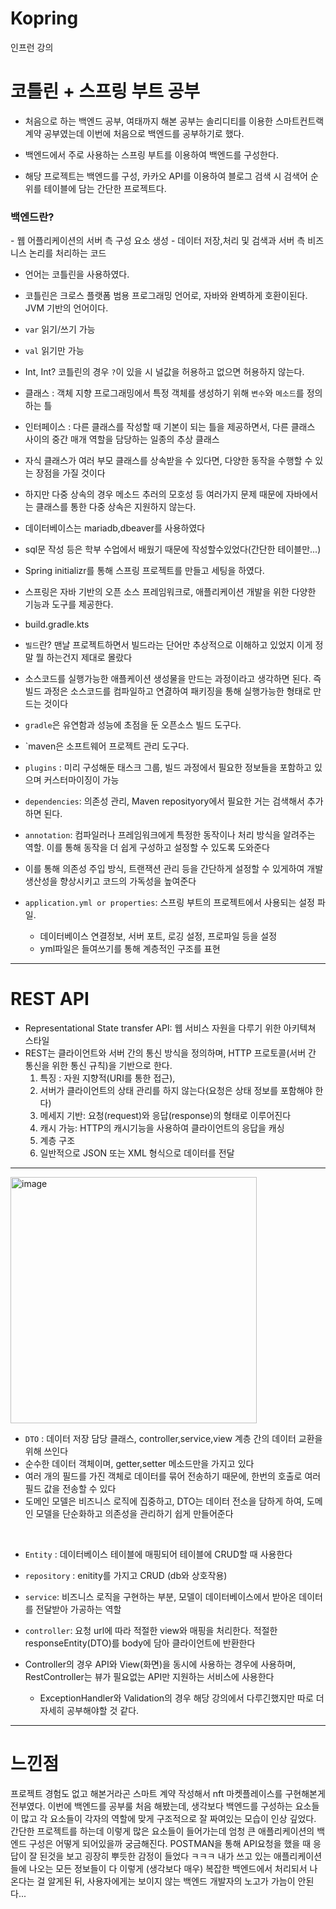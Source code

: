 # Kopring
인프런 강의
<h1>코틀린 + 스프링 부트 공부</h1>


- 처음으로 하는 백엔드 공부, 여태까지 해본 공부는 솔리디티를 이용한 스마트컨트랙 계약 공부였는데 이번에 처음으로 백엔드를 공부하기로 했다.

- 백엔드에서 주로 사용하는 스프링 부트를 이용하여 백엔드를 구성한다.
  
- 해당 프로젝트는 백엔드를 구성, 카카오 API를 이용하여 블로그 검색 시 검색어 순위를 테이블에 담는 간단한 프로젝트다.
<h3>백엔드란?</h3>
- 웹 어플리케이션의 서버 측 구성 요소 생성
- 데이터 저장,처리 및 검색과 서버 측 비즈니스 논리를 처리하는 코드

- 언어는 코틀린을 사용하였다.
- 코틀린은 크로스 플랫폼 범용 프로그래밍 언어로, 자바와 완벽하게 호환이된다. JVM 기반의 언어이다.
- `var` 읽기/쓰기 가능
- `val` 읽기만 가능
- Int, Int? 코틀린의 경우 `?`이 있을 시 널값을 허용하고 없으면 허용하지 않는다.

- 클래스 : 객체 지향 프로그래밍에서 특정 객체를 생성하기 위해 `변수`와 `메소드`를 정의하는 틀
- 인터페이스 : 다른 클래스를 작성할 때 기본이 되는 틀을 제공하면서, 다른 클래스 사이의 중간 매개 역할을 담당하는 일종의 추상 클래스
- 자식 클래스가 여러 부모 클래스를 상속받을 수 있다면, 다양한 동작을 수행할 수 있는 장점을 가질 것이다
- 하지만 다중 상속의 경우 메소드 추러의 모호성 등 여러가지 문제 때문에 자바에서는 클래스를 통한 다중 상속은 지원하지 않는다.

- 데이터베이스는 mariadb,dbeaver를 사용하였다
- sql문 작성 등은 학부 수업에서 배웠기 때문에 작성할수있었다(간단한 테이블만...)

- Spring initializr를 통해 스프링 프로젝트를 만들고 세팅을 하였다.
- 스프링은 자바 기반의 오픈 소스 프레임워크로, 애플리케이션 개발을 위한 다양한 기능과 도구를 제공한다.
- build.gradle.kts
- `빌드`란? 맨날 프로젝트하면서 빌드라는 단어만 추상적으로 이해하고 있었지 이게 정말 뭘 하는건지 제대로 몰랐다
- 소스코드를 실행가능한 애플케이션 생성물을 만드는 과정이라고 생각하면 된다. 즉 빌드 과정은 소스코드를 컴파일하고 연겷하여 패키징을 통해 실행가능한 형태로 만드는 것이다
- `gradle`은 유연함과 성능에 초점을 둔 오픈소스 빌드 도구다.
- `maven은 소프트웨어 프로젝트 관리 도구다.
- `plugins` : 미리 구성해둔 태스크 그룹, 빌드 과정에서 필요한 정보들을 포함하고 있으며 커스터마이징이 가능
- `dependencies`: 의존성 관리, Maven reposityory에서 필요한 거는 검색해서 추가하면 된다.
- `annotation`: 컴파일러나 프레임워크에게 특정한 동작이나 처리 방식을 알려주는 역할. 이를 통해 동작을 더 쉽게 구성하고 설정할 수 있도록 도와준다
- 이를 통해 의존성 주입 방식, 트랜잭션 관리 등을 간단하게 설정할 수 있게하여 개발 생산성을 향상시키고 코드의 가독성을 높여준다
- `application.yml or properties`: 스프링 부트의 프로젝트에서 사용되는 설정 파일.
  - 데이터베이스 연결정보, 서버 포트, 로깅 설정, 프로파일 등을 설정
  - yml파일은 들여쓰기를 통해 계층적인 구조를 표현
 
---
# REST API
- Representational State transfer API: 웹 서비스 자원을 다루기 위한 아키텍쳐 스타일
- REST는 클라이언트와 서버 간의 통신 방식을 정의하며, HTTP 프로토콜(서버 간 통신을 위한 통신 규칙)을 기반으로 한다.
  1. 특징 : 자원 지향적(URI를 통한 접근),
  2. 서버가 클라이언트의 상태 관리를 하지 않는다(요청은 상태 정보를 포함해야 한다)
  3. 메세지 기반: 요청(request)와 응답(response)의 형태로 이루어진다
  4. 캐시 가능: HTTP의 캐시기능을 사용하여 클라이언트의 응답을 캐싱
  5. 계층 구조
  6. 일반적으로 JSON 또는 XML 형식으로 데이터를 전달
 
---
<img width="394" alt="image" src="https://github.com/BrownLEE99/Kopring/assets/137032025/a30af4ef-8a04-4efb-b6c1-dc4480a37b1d">

- `DTO` : 데이터 저장 담당 클래스, controller,service,view 계층 간의 데이터 교환을 위해 쓰인다
- 순수한 데이터 객체이며, getter,setter 메소드만을 가지고 있다
- 여러 개의 필드를 가진 객체로 데이터를 묶어 전송하기 때문에, 한번의 호출로 여러 필드 값을 전송할 수 있다
- 도메인 모델은 비즈니스 로직에 집중하고, DTO는 데이터 전소을 담하게 하여, 도메인 모델을 단순화하고 의존성을 관리하기 쉽게 만들어준다
<br>

- `Entity` : 데이터베이스 테이블에 매핑되어 테이블에 CRUD할 때 사용한다
- `repository` : enitity를 가지고 CRUD (db와 상호작용)
- `service`: 비즈니스 로직을 구현하는 부분, 모델이 데이터베이스에서 받아온 데이터를 전달받아 가공하는 역할
- `controller`: 요청 url에 따라 적절한 view와 매핑을 처리한다. 적절한 responseEntity(DTO)를 body에 담아 클라이언트에 반환한다
- Controller의 경우 API와 View(화면)을 동시에 사용하는 경우에 사용하며, RestController는 뷰가 필요없는 API만 지원하는 서비스에 사용한다


  - ExceptionHandler와 Validation의 경우 해당 강의에서 다루긴했지만 따로 더 자세히 공부해야할 것 같다.
 
---
# 느낀점
프로젝트 경험도 없고 해본거라곤 스마트 계약 작성해서 nft 마켓플레이스를 구현해본게 전부였다.
이번에 백엔드를 공부룰 처음 해봤는데, 생각보다 백엔드를 구성하는 요소들이 많고 각 요소들이 각자의 역할에 맞게 구조적으로 잘 짜여있는 모습이 인상 깊었다.
간단한 프로젝트를 하는데 이렇게 많은 요소들이 들어가는데 엄청 큰 애플리케이션의 백엔드 구성은 어떻게 되어있을까 궁금해진다.
POSTMAN을 통해 API요청을 했을 때 응답이 잘 된것을 보고 굉장히 뿌듯한 감정이 들었다 ㅋㅋㅋ
내가 쓰고 있는 애플리케이션들에 나오는 모든 정보들이 다 이렇게 (생각보다 매우) 복잡한 백엔드에서 처리되서 나온다는 걸 알게된 뒤, 사용자에게는 보이지 않는 백엔드 개발자의 노고가 가늠이 안된다...
    

